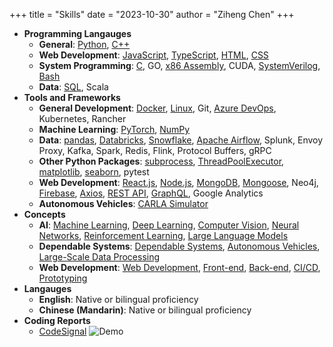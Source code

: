 +++
title = "Skills"
date = "2023-10-30"
author = "Ziheng Chen"
+++

- **Programming Langauges**
    - **General**: [Python](/tags/python), [C++](/tags/c++) 
    - **Web Development**: [JavaScript](/tags/javascript), [TypeScript](/tags/typescript), [HTML](/tags/html), [CSS](/tags/css)
    - **System Programming**: [C](/tags/c), GO, [x86 Assembly](/tags/x86), CUDA, [SystemVerilog](/tags/systemverilog), [Bash](/tags/bash)
    - **Data**: [SQL](/tags/sql), Scala
- **Tools and Frameworks**
    - **General Development**: [Docker](/tags/docker), [Linux](/tags/linux), Git, [Azure DevOps](/tags/azure-devops), Kubernetes, Rancher
    - **Machine Learning**: [PyTorch](/tags/pytorch), [NumPy](/tags/numpy)
    - **Data**: [pandas](/tags/pandas), [Databricks](/tags/databricks), [Snowflake](/tags/snowflake), [Apache Airflow](/tags/apache-airflow), Splunk, Envoy Proxy, Kafka, Spark, Redis, Flink, Protocol Buffers, gRPC
    - **Other Python Packages**: [subprocess](/tags/subprocess), [ThreadPoolExecutor](/tags/threadpoolexecutor), [matplotlib](/tags/matplotlib), [seaborn](/tags/seaborn), pytest
    - **Web Development**: [React.js](/tags/react), [Node.js](/tags/node.js), [MongoDB](/tags/mongodb), [Mongoose](/tags/mongoose), Neo4j, [Firebase](/tags/firebase), [Axios](/tags/axios), [REST API](/tags/rest-api), [GraphQL](/tags/graphql), Google Analytics
    - **Autonomous Vehicles**: [CARLA Simulator](/tags/CARLA)
- **Concepts**
    - **AI**: [Machine Learning](/tags/machine-learning), [Deep Learning](/tags/deep-learning), [Computer Vision](/tags/computer-vision), [Neural Networks](/tags/neural-networks), [Reinforcement Learning](/tags/reinforcement-learning), [Large Language Models](/tags/large-language-model)
    - **Dependable Systems**: [Dependable Systems](/tags/dependable-systems), [Autonomous Vehicles](/tags/autonomous-vehicles), [Large-Scale Data Processing](/tags/large-scale-data-processing)
    - **Web Development**: [Web Development](/tags/web-development), [Front-end](/tags/frontend), [Back-end](/tags/backend), [CI/CD](/tags/ci-cd), [Prototyping](/tags/prototyping)
- **Langauges**
    - **English**: Native or bilingual proficiency
    - **Chinese (Mandarin)**: Native or bilingual proficiency
- **Coding Reports**
    - [CodeSignal](https://app.codesignal.com/evaluation-result/9nCGqusgWDJf8k25F?accessToken=RYpMCA95LYwPqDopS-75GYSFK4ju6uTJiAqyCsGjPM)
    ![Demo](https://leetcard.jacoblin.cool/zihengjackchen?theme=nord&font=Noto%20Sans&ext=contest#center)


